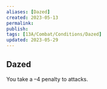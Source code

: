 ```yaml
---
aliases: [Dazed]
created: 2023-05-13
permalink: 
publish: 
tags: [13A/Combat/Conditions/Dazed]
updated: 2023-05-29
---
```


## Dazed

You take a –4 penalty to attacks.